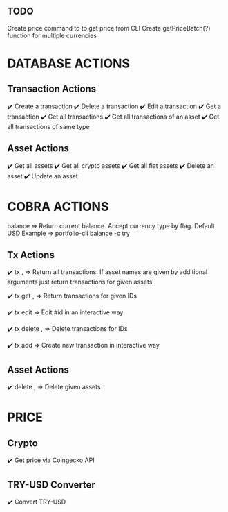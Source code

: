 ## TODO

Create price command to to get price from CLI
Create getPriceBatch(?) function for multiple currencies

# DATABASE ACTIONS

## Transaction Actions

✔️ Create a transaction
✔️ Delete a transaction
✔️ Edit a transaction
✔️ Get a transaction
✔️ Get all transactions
✔️ Get all transactions of an asset
✔️ Get all transactions of same type

## Asset Actions

✔️ Get all assets
✔️ Get all crypto assets
✔️ Get all fiat assets
✔️ Delete an asset
✔️ Update an asset

# COBRA ACTIONS

balance => Return current balance. Accept currency type by flag. Default USD
Example => portfolio-cli balance -c try

## Tx Actions

✔️ tx <asset1>, <asset2> => Return all transactions. If asset names are given by additional arguments just return transactions for given assets

✔️ tx get <id>, <id2> => Return transactions for given IDs

✔️ tx edit <id> => Edit #id in an interactive way

✔️ tx delete <id>, <id2> => Delete transactions for IDs

✔️ tx add => Create new transaction in interactive way

## Asset Actions

✔️ delete <asset>, <asset1> => Delete given assets

# PRICE

## Crypto

✔️ Get price via Coingecko API

## TRY-USD Converter

✔️ Convert TRY-USD

